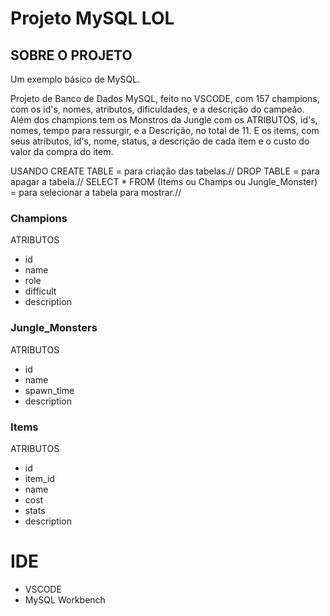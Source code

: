 # Projeto  MySQL  LOL

## SOBRE O PROJETO

Um exemplo básico de MySQL.

Projeto de Banco de Dados MySQL, feito no VSCODE, com 157 champions, com os id's, nomes, atributos, dificuldades, e a descrição do campeão.
Além dos champions tem os Monstros da Jungle com os ATRIBUTOS, id's, nomes, tempo para ressurgir, e a Descrição, no total de 11.
E os items, com seus atributos, id's, nome, status, a descrição de cada item e o custo do valor da compra do item.

USANDO CREATE TABLE = para criação das tabelas.//
DROP TABLE = para apagar a tabela.//
SELECT * FROM (Items ou Champs ou Jungle_Monster) = para selecionar a tabela para mostrar.//



### Champions

ATRIBUTOS
- id
- name
- role
- difficult
- description

### Jungle_Monsters

ATRIBUTOS
- id
- name
- spawn_time
- description

### Items

ATRIBUTOS
- id
- item_id
- name
- cost
- stats
- description

# IDE

- VSCODE
- MySQL Workbench
